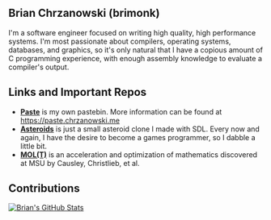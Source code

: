 ## Brian Chrzanowski (brimonk)

I'm a software engineer focused on writing high quality, high performance systems. I'm most
passionate about compilers, operating systems, databases, and graphics, so it's only natural that I
have a copious amount of C programming experience, with enough assembly knowledge to evaluate a
compiler's output.

## Links and Important Repos

* [**Paste**](https://github.com/brimonk/paste) is my own pastebin. More information can be found at https://paste.chrzanowski.me
* [**Asteroids**](https://github.com/brimonk/Asteroids) is just a small asteroid clone I made with SDL. Every now and again, I have the desire to become a games programmer, so I dabble a little bit.
* [**MOL(T)**](https://github.com/brimonk/molt) is an acceleration and optimization of mathematics discovered at MSU by Causley, Christlieb, et al.

## Contributions

[![Brian's GitHub Stats](https://github-readme-stats.vercel.app/api?username=brimonk&count_private=true)](https://github.com/anuraghazra/github-readme-stats)

